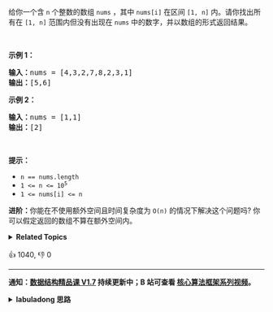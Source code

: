 <p>给你一个含 <code>n</code> 个整数的数组 <code>nums</code> ，其中 <code>nums[i]</code> 在区间 <code>[1, n]</code> 内。请你找出所有在 <code>[1, n]</code> 范围内但没有出现在 <code>nums</code> 中的数字，并以数组的形式返回结果。</p>

<p> </p>

<p><strong>示例 1：</strong></p>

<pre>
<strong>输入：</strong>nums = [4,3,2,7,8,2,3,1]
<strong>输出：</strong>[5,6]
</pre>

<p><strong>示例 2：</strong></p>

<pre>
<strong>输入：</strong>nums = [1,1]
<strong>输出：</strong>[2]
</pre>

<p> </p>

<p><strong>提示：</strong></p>

<ul>
	<li><code>n == nums.length</code></li>
	<li><code>1 <= n <= 10<sup>5</sup></code></li>
	<li><code>1 <= nums[i] <= n</code></li>
</ul>

<p><strong>进阶：</strong>你能在不使用额外空间且时间复杂度为<em> </em><code>O(n)</code><em> </em>的情况下解决这个问题吗? 你可以假定返回的数组不算在额外空间内。</p>
<details><summary><strong>Related Topics</strong></summary>数组 | 哈希表</details><br>

<div>👍 1040, 👎 0</div>

<div id="labuladong"><hr>

**通知：[数据结构精品课 V1.7](https://aep.h5.xeknow.com/s/1XJHEO) 持续更新中；B 站可查看 [核心算法框架系列视频](https://space.bilibili.com/14089380/channel/series)。**

<details><summary><strong>labuladong 思路</strong></summary>

## 基本思路

这道题就用常规的解法做吧，用一个数组模拟哈希表，很容易找到 `nums` 中那些没有出现的元素。

当然，只要你做了 [442. 数组中重复的数据](/problems/find-all-duplicates-in-an-array)，不难想到这道题也有不用额外的存储空间的解法。

因为题目说 `nums` 中的元素取值都在 `[1, n]` 之间，即元素本身就和索引成一一映射关系，所以可以用 `nums` 本身模拟哈希集合的效果，可以参考这篇文章 [如何寻找缺失和重复的元素](https://labuladong.github.io/article/fname.html?fname=缺失和重复的元素)。

我们给 `nums` 中所有元素对应的索引做标记，那么最终缺失的那些元素对应的索引就不会被标记，我们也就可以把缺失的那些元素找出来。

> 注意：用乘 -1 的方式给索引做标记的前提是，`nums` 中的元素都为正数，不能包含 0，否则无法区分该索引是否被标记。

**标签：哈希表，[数组](https://mp.weixin.qq.com/mp/appmsgalbum?__biz=MzAxODQxMDM0Mw==&action=getalbum&album_id=2120601117519675393)**

## 解法代码

```java
class Solution {
    public List<Integer> findDisappearedNumbers(int[] nums) {
        int n = nums.length;
        int[] count = new int[n + 1];
        for (int num : nums) {
            count[num]++;
        }
        List<Integer> res = new LinkedList<>();
        for (int num = 1; num <= n; num++) {
            if (count[num] == 0) {
                res.add(num);
            }
        }
        return res;
    }
}


class Solution2 {
    public List<Integer> findDisappearedNumbers(int[] nums) {
        for (int num : nums) {
            // 注意索引，元素大小从 1 开始，有一位索引偏移
            if (nums[Math.abs(num) - 1] < 0) {
                // 之前已经把对应索引的元素变成负数了，
                // 这说明 num 重复出现了两次，但我们不用做，让索引继续保持负数
            } else {
                // 把索引 num - 1 置为负数
                nums[Math.abs(num) - 1] *= -1;
            }
        }

        List<Integer> res = new LinkedList<>();
        for (int i = 0; i < nums.length; i++) {
            if (nums[i] > 0) {
                // 说明没有元素和这个索引对应，即找到一个缺失元素
                res.add(i + 1);
            }
        }

        return res;
    }
}
```

</details>
</div>



